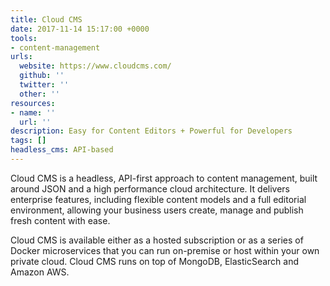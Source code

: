 ```yaml
---
title: Cloud CMS
date: 2017-11-14 15:17:00 +0000
tools:
- content-management
urls:
  website: https://www.cloudcms.com/
  github: ''
  twitter: ''
  other: ''
resources:
- name: ''
  url: ''
description: Easy for Content Editors + Powerful for Developers
tags: []
headless_cms: API-based
---
```

Cloud CMS is a headless, API-first approach to content management, built around JSON and a high performance cloud architecture. It delivers enterprise features, including flexible content models and a full editorial environment, allowing your business users create, manage and publish fresh content with ease.

Cloud CMS is available either as a hosted subscription or as a series of Docker microservices that you can run on-premise or host within your own private cloud. Cloud CMS runs on top of MongoDB, ElasticSearch and Amazon AWS.
